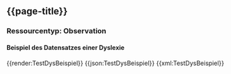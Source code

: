 ## {{page-title}}

### Ressourcentyp: Observation

#### Beispiel des Datensatzes einer Dyslexie

<tabs>
    <tab title="Übersicht">      
        {{render:TestDysBeispiel}}
    </tab>
    <tab title="JSON">
        {{json:TestDysBeispiel}}
    </tab>
    <tab title="XML">
        {{xml:TestDysBeispiel}}
    </tab>
</tabs>